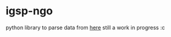 # igsp-ngo
python library to parse data from [here](https://isgp-studies.com/ngo-list-foundations-and-think-tanks-worldwide)
still a work in progress :c

